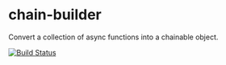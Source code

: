# chain-builder
Convert a collection of async functions into a chainable object.

[![Build Status](https://travis-ci.org/electronifie/chain-builder.svg)](https://travis-ci.org/electronifie/chain-builder)
